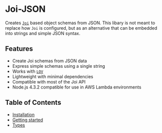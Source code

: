 # Joi-JSON

Creates [`Joi`](https://github.com/hapijs/joi) based object schemas from JSON. This libary is not meant to replace how `Joi` is configured, but
as an alternative that can be embedded into strings and simple JSON syntax.

## Features

- Create Joi schemas from JSON data
- Express simple schemas using a single string
- Works with [`LOV`](https://github.com/vandium-io/lov)
- Lightweight with minimal dependencies
- Compatible with most of the Joi API
- Node.js 4.3.2 compatible for use in AWS Lambda environments


## Table of Contents

- [Installation](installation.md)
- [Getting started](getting-started.md)
- [Types](types)
